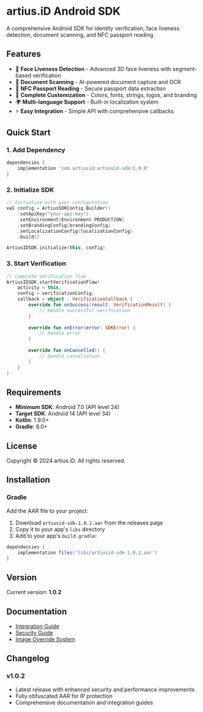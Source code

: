# artius.iD Android SDK

A comprehensive Android SDK for identity verification, face liveness detection, document scanning, and NFC passport reading.

## Features

- 🔐 **Face Liveness Detection** - Advanced 3D face liveness with segment-based verification
- 📄 **Document Scanning** - AI-powered document capture and OCR
- 📱 **NFC Passport Reading** - Secure passport data extraction
- 🎨 **Complete Customization** - Colors, fonts, strings, logos, and branding
- 🌍 **Multi-language Support** - Built-in localization system
- ⚡ **Easy Integration** - Simple API with comprehensive callbacks

## Quick Start

### 1. Add Dependency

```gradle
dependencies {
    implementation 'com.artiusid:artiusid-sdk:1.0.0'
}
```

### 2. Initialize SDK

```kotlin
// Initialize with your configuration
val config = ArtiusSDKConfig.Builder()
    .setApiKey("your-api-key")
    .setEnvironment(Environment.PRODUCTION)
    .setBrandingConfig(brandingConfig)
    .setLocalizationConfig(localizationConfig)
    .build()

ArtiusIDSDK.initialize(this, config)
```

### 3. Start Verification

```kotlin
// Complete verification flow
ArtiusIDSDK.startVerificationFlow(
    activity = this,
    config = verificationConfig,
    callback = object : VerificationCallback {
        override fun onSuccess(result: VerificationResult) {
            // Handle successful verification
        }
        
        override fun onError(error: SDKError) {
            // Handle error
        }
        
        override fun onCancelled() {
            // Handle cancellation
        }
    }
)
```

## Requirements

- **Minimum SDK**: Android 7.0 (API level 24)
- **Target SDK**: Android 14 (API level 34)
- **Kotlin**: 1.9.0+
- **Gradle**: 8.0+

## License

Copyright © 2024 artius.iD. All rights reserved.

## Installation

### Gradle
Add the AAR file to your project:

1. Download `artiusid-sdk-1.0.2.aar` from the releases page
2. Copy it to your app's `libs` directory
3. Add to your app's `build.gradle`:

```gradle
dependencies {
    implementation files('libs/artiusid-sdk-1.0.2.aar')
}
```

## Version
Current version: **1.0.2**

## Documentation
- [Integration Guide](INTEGRATION_GUIDE.md)
- [Security Guide](docs/SDK_DISTRIBUTION_SECURITY.md)
- [Image Override System](docs/Image_Override_System_Documentation.md)

## Changelog
### v1.0.2
- Latest release with enhanced security and performance improvements
- Fully obfuscated AAR for IP protection
- Comprehensive documentation and integration guides

